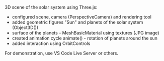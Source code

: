 3D scene of the solar system using Three.js:

- configured scene, camera (PerspectiveCamera) and rendering tool
- added geometric figures "Sun" and planets of the solar system (Object3D())
- surface of the planets - MeshBasicMaterial using textures (JPG image)
- created animation cycle animate() - rotation of planets around the sun
- added interaction using OrbitControls

For demonstration, use VS Code Live Server or others.
